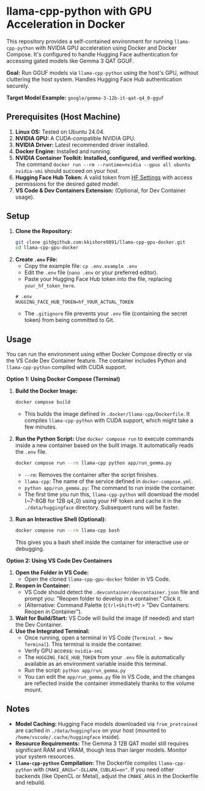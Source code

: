 # llama-cpp-python with GPU Acceleration in Docker

This repository provides a self-contained environment for running `llama-cpp-python` with NVIDIA GPU acceleration using Docker and Docker Compose. It's configured to handle Hugging Face authentication for accessing gated models like Gemma 3 QAT GGUF.

**Goal:** Run GGUF models via `llama-cpp-python` using the host's GPU, without cluttering the host system. Handles Hugging Face Hub authentication securely.

**Target Model Example:** `google/gemma-3-12b-it-qat-q4_0-gguf`

## Prerequisites (Host Machine)

1.  **Linux OS:** Tested on Ubuntu 24.04.
2.  **NVIDIA GPU:** A CUDA-compatible NVIDIA GPU.
3.  **NVIDIA Driver:** Latest recommended driver installed.
4.  **Docker Engine:** Installed and running.
5.  **NVIDIA Container Toolkit:** **Installed, configured, and verified working.** The command `docker run --rm --runtime=nvidia --gpus all ubuntu nvidia-smi` should succeed on your host.
6.  **Hugging Face Hub Token:** A valid token from [HF Settings](https://huggingface.co/settings/tokens) with access permissions for the desired gated model.
7.  **VS Code & Dev Containers Extension:** (Optional, for Dev Container usage).

## Setup

1.  **Clone the Repository:**
    ```bash
    git clone git@github.com:kkishore9891/llama-cpp-gpu-docker.git
    cd llama-cpp-gpu-docker
    ```
2.  **Create `.env` File:**
    * Copy the example file: `cp .env.example .env`
    * Edit the `.env` file (`nano .env` or your preferred editor).
    * Paste your Hugging Face Hub token into the file, replacing `your_hf_token_here`.
    ```dotenv
    # .env
    HUGGING_FACE_HUB_TOKEN=hf_YOUR_ACTUAL_TOKEN
    ```
    * The `.gitignore` file prevents your `.env` file (containing the secret token) from being committed to Git.

## Usage

You can run the environment using either Docker Compose directly or via the VS Code Dev Container feature. The container includes Python and `llama-cpp-python` compiled with CUDA support.

**Option 1: Using Docker Compose (Terminal)**

1.  **Build the Docker Image:**
    ```bash
    docker compose build
    ```
    * This builds the image defined in `.docker/llama-cpp/Dockerfile`. It compiles `llama-cpp-python` with CUDA support, which might take a few minutes.

2.  **Run the Python Script:**
    Use `docker compose run` to execute commands inside a new container based on the built image. It automatically reads the `.env` file.
    ```bash
    docker compose run --rm llama-cpp python app/run_gemma.py
    ```
    * `--rm`: Removes the container after the script finishes.
    * `llama-cpp`: The name of the service defined in `docker-compose.yml`.
    * `python app/run_gemma.py`: The command to run inside the container.
    * The first time you run this, `llama-cpp-python` will download the model (~7-8GB for 12B q4_0) using your HF token and cache it in the `./data/huggingface` directory. Subsequent runs will be faster.

3.  **Run an Interactive Shell (Optional):**
    ```bash
    docker compose run --rm llama-cpp bash
    ```
    This gives you a bash shell inside the container for interactive use or debugging.

**Option 2: Using VS Code Dev Containers**

1.  **Open the Folder in VS Code:**
    * Open the cloned `llama-cpp-gpu-docker` folder in VS Code.
2.  **Reopen in Container:**
    * VS Code should detect the `.devcontainer/devcontainer.json` file and prompt you: "Reopen folder to develop in a container." Click it.
    * (Alternative: Command Palette (`Ctrl+Shift+P`) > "Dev Containers: Reopen in Container").
3.  **Wait for Build/Start:** VS Code will build the image (if needed) and start the Dev Container.
4.  **Use the Integrated Terminal:**
    * Once running, open a terminal in VS Code (`Terminal > New Terminal`). This terminal is inside the container.
    * Verify GPU access: `nvidia-smi`
    * The `HUGGING_FACE_HUB_TOKEN` from your `.env` file is automatically available as an environment variable inside this terminal.
    * Run the script: `python app/run_gemma.py`
    * You can edit the `app/run_gemma.py` file in VS Code, and the changes are reflected inside the container immediately thanks to the volume mount.

## Notes

* **Model Caching:** Hugging Face models downloaded via `from_pretrained` are cached in `./data/huggingface` on your host (mounted to `/home/vscode/.cache/huggingface` inside).
* **Resource Requirements:** The Gemma 3 12B QAT model still requires significant RAM and VRAM, though less than larger models. Monitor your system resources.
* **`llama-cpp-python` Compilation:** The Dockerfile compiles `llama-cpp-python` with `CMAKE_ARGS="-DLLAMA_CUBLAS=on"`. If you need other backends (like OpenCL or Metal), adjust the `CMAKE_ARGS` in the Dockerfile and rebuild.
